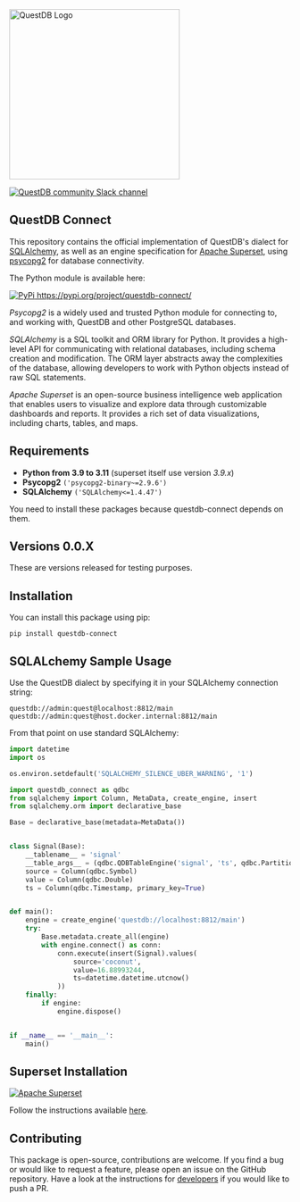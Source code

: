<a href="https://questdb.io/docs/" target="blank">
    <img alt="QuestDB Logo" src="https://questdb.io/img/questdb-logo-themed.svg" width="305px"/>
</a>
<p></p>
<a href="https://slack.questdb.io">
    <img src="https://slack.questdb.io/badge.svg" alt="QuestDB community Slack channel"/>
</a>

## QuestDB Connect

This repository contains the official implementation of QuestDB's dialect for [SQLAlchemy](https://www.sqlalchemy.org/),
as well as an engine specification for [Apache Superset](https://github.com/apache/superset/), using
[psycopg2](https://www.psycopg.org/) for database connectivity.

The Python module is available here:

<a href="https://pypi.org/project/questdb-connect/">
    <img src="https://pypi.org/static/images/logo-small.2a411bc6.svg" alt="PyPi"/>
    https://pypi.org/project/questdb-connect/
</a>
<p></p>

_Psycopg2_ is a widely used and trusted Python module for connecting to, and working with, QuestDB and other
PostgreSQL databases.

_SQLAlchemy_ is a SQL toolkit and ORM library for Python. It provides a high-level API for communicating with 
relational databases, including schema creation and modification. The ORM layer abstracts away the complexities 
of the database, allowing developers to work with Python objects instead of raw SQL statements.

_Apache Superset_ is an open-source business intelligence web application that enables users to visualize and 
explore data through customizable dashboards and reports. It provides a rich set of data visualizations, including 
charts, tables, and maps.

## Requirements

* **Python from 3.9 to 3.11** (superset itself use version _3.9.x_)
* **Psycopg2** `('psycopg2-binary~=2.9.6')`
* **SQLAlchemy** `('SQLAlchemy<=1.4.47')`

You need to install these packages because questdb-connect depends on them.

## Versions 0.0.X

These are versions released for testing purposes.

## Installation

You can install this package using pip:

```shell
pip install questdb-connect
```

## SQLALchemy Sample Usage

Use the QuestDB dialect by specifying it in your SQLAlchemy connection string:

```shell
questdb://admin:quest@localhost:8812/main
questdb://admin:quest@host.docker.internal:8812/main
```

From that point on use standard SQLAlchemy:

```python
import datetime
import os

os.environ.setdefault('SQLALCHEMY_SILENCE_UBER_WARNING', '1')

import questdb_connect as qdbc
from sqlalchemy import Column, MetaData, create_engine, insert
from sqlalchemy.orm import declarative_base

Base = declarative_base(metadata=MetaData())


class Signal(Base):
    __tablename__ = 'signal'
    __table_args__ = (qdbc.QDBTableEngine('signal', 'ts', qdbc.PartitionBy.HOUR, is_wal=True),)
    source = Column(qdbc.Symbol)
    value = Column(qdbc.Double)
    ts = Column(qdbc.Timestamp, primary_key=True)


def main():
    engine = create_engine('questdb://localhost:8812/main')
    try:
        Base.metadata.create_all(engine)
        with engine.connect() as conn:
            conn.execute(insert(Signal).values(
                source='coconut',
                value=16.88993244,
                ts=datetime.datetime.utcnow()
            ))
    finally:
        if engine:
            engine.dispose()


if __name__ == '__main__':
    main()
```

## Superset Installation

<a href="https://superset.apache.org/docs/installation/installing-superset-from-scratch/" target="blank">
    <img alt="Apache Superset" src="https://github.com/questdb/questdb-connect/blob/main/docs/superset.png"/>
</a>

Follow the instructions available [here](https://superset.apache.org/docs/installation/installing-superset-from-scratch/).

## Contributing

This package is open-source, contributions are welcome. If you find a bug or would like to request a feature,
please open an issue on the GitHub repository. Have a look at the instructions for [developers](DEVELOPERS.md)
if you would like to push a PR.
